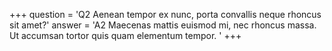 +++
question = 'Q2 Aenean tempor ex nunc, porta convallis neque rhoncus sit amet?'
answer = 'A2 Maecenas mattis euismod mi, nec rhoncus massa. Ut accumsan tortor quis quam elementum tempor. '
+++